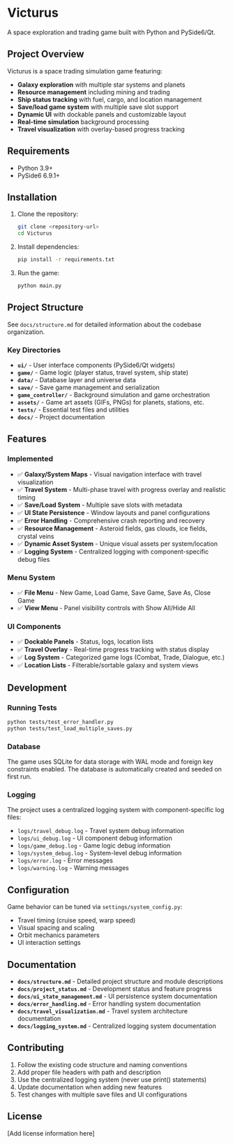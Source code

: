 # Victurus

A space exploration and trading game built with Python and PySide6/Qt.

## Project Overview

Victurus is a space trading simulation game featuring:
- **Galaxy exploration** with multiple star systems and planets
- **Resource management** including mining and trading
- **Ship status tracking** with fuel, cargo, and location management  
- **Save/load game system** with multiple save slot support
- **Dynamic UI** with dockable panels and customizable layout
- **Real-time simulation** background processing
- **Travel visualization** with overlay-based progress tracking

## Requirements

- Python 3.9+
- PySide6 6.9.1+

## Installation

1. Clone the repository:
   ```bash
   git clone <repository-url>
   cd Victurus
   ```

2. Install dependencies:
   ```bash
   pip install -r requirements.txt
   ```

3. Run the game:
   ```bash
   python main.py
   ```

## Project Structure

See `docs/structure.md` for detailed information about the codebase organization.

### Key Directories

- **`ui/`** - User interface components (PySide6/Qt widgets)
- **`game/`** - Game logic (player status, travel system, ship state)
- **`data/`** - Database layer and universe data
- **`save/`** - Save game management and serialization
- **`game_controller/`** - Background simulation and game orchestration
- **`assets/`** - Game art assets (GIFs, PNGs) for planets, stations, etc.
- **`tests/`** - Essential test files and utilities
- **`docs/`** - Project documentation

## Features

### Implemented
- ✅ **Galaxy/System Maps** - Visual navigation interface with travel visualization
- ✅ **Travel System** - Multi-phase travel with progress overlay and realistic timing
- ✅ **Save/Load System** - Multiple save slots with metadata
- ✅ **UI State Persistence** - Window layouts and panel configurations
- ✅ **Error Handling** - Comprehensive crash reporting and recovery
- ✅ **Resource Management** - Asteroid fields, gas clouds, ice fields, crystal veins
- ✅ **Dynamic Asset System** - Unique visual assets per system/location
- ✅ **Logging System** - Centralized logging with component-specific debug files

### Menu System
- ✅ **File Menu** - New Game, Load Game, Save Game, Save As, Close Game
- ✅ **View Menu** - Panel visibility controls with Show All/Hide All

### UI Components  
- ✅ **Dockable Panels** - Status, logs, location lists
- ✅ **Travel Overlay** - Real-time progress tracking with status display
- ✅ **Log System** - Categorized game logs (Combat, Trade, Dialogue, etc.)
- ✅ **Location Lists** - Filterable/sortable galaxy and system views

## Development

### Running Tests
```bash
python tests/test_error_handler.py
python tests/test_load_multiple_saves.py
```

### Database
The game uses SQLite for data storage with WAL mode and foreign key constraints enabled. The database is automatically created and seeded on first run.

### Logging
The project uses a centralized logging system with component-specific log files:
- `logs/travel_debug.log` - Travel system debug information
- `logs/ui_debug.log` - UI component debug information
- `logs/game_debug.log` - Game logic debug information
- `logs/system_debug.log` - System-level debug information
- `logs/error.log` - Error messages
- `logs/warning.log` - Warning messages

## Configuration

Game behavior can be tuned via `settings/system_config.py`:
- Travel timing (cruise speed, warp speed)
- Visual spacing and scaling
- Orbit mechanics parameters
- UI interaction settings

## Documentation

- **`docs/structure.md`** - Detailed project structure and module descriptions
- **`docs/project_status.md`** - Development status and feature progress
- **`docs/ui_state_management.md`** - UI persistence system documentation  
- **`docs/error_handling.md`** - Error handling system documentation
- **`docs/travel_visualization.md`** - Travel system architecture documentation
- **`docs/logging_system.md`** - Centralized logging system documentation

## Contributing

1. Follow the existing code structure and naming conventions
2. Add proper file headers with path and description
3. Use the centralized logging system (never use print() statements)
4. Update documentation when adding new features
5. Test changes with multiple save files and UI configurations

## License

[Add license information here]
